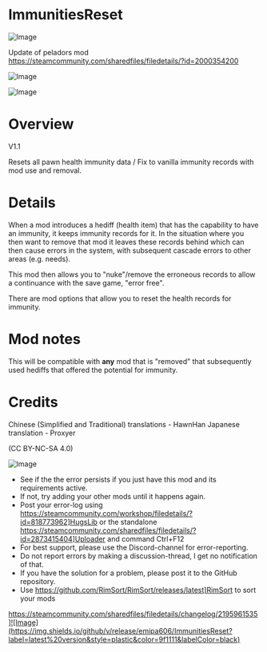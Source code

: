 # ImmunitiesReset

![Image](https://i.imgur.com/buuPQel.png)

Update of peladors mod
https://steamcommunity.com/sharedfiles/filedetails/?id=2000354200

![Image](https://i.imgur.com/pufA0kM.png)

	
![Image](https://i.imgur.com/Z4GOv8H.png)


# Overview
 V1.1

Resets all pawn health immunity data / Fix to vanilla immunity records with mod use and removal.


# Details


When a mod introduces a hediff (health item) that has the capability to have an immunity, it keeps immunity records for it. In the situation where you then want to remove that mod it leaves these records behind which can then cause errors in the system, with subsequent cascade errors to other areas (e.g. needs).

This mod then allows you to "nuke"/remove the erroneous records to allow a continuance with the save game, "error free".

There are mod options that allow you to reset the health records for immunity.


# Mod notes


This will be compatible with **any** mod that is "removed" that subsequently used hediffs that offered the potential for immunity.


# Credits


Chinese (Simplified and Traditional) translations - HawnHan
Japanese translation - Proxyer

(CC BY-NC-SA 4.0)


![Image](https://i.imgur.com/PwoNOj4.png)



-  See if the the error persists if you just have this mod and its requirements active.
-  If not, try adding your other mods until it happens again.
-  Post your error-log using https://steamcommunity.com/workshop/filedetails/?id=818773962]HugsLib or the standalone https://steamcommunity.com/sharedfiles/filedetails/?id=2873415404]Uploader and command Ctrl+F12
-  For best support, please use the Discord-channel for error-reporting.
-  Do not report errors by making a discussion-thread, I get no notification of that.
-  If you have the solution for a problem, please post it to the GitHub repository.
-  Use https://github.com/RimSort/RimSort/releases/latest]RimSort to sort your mods



https://steamcommunity.com/sharedfiles/filedetails/changelog/2195961535]![Image](https://img.shields.io/github/v/release/emipa606/ImmunitiesReset?label=latest%20version&style=plastic&color=9f1111&labelColor=black)

